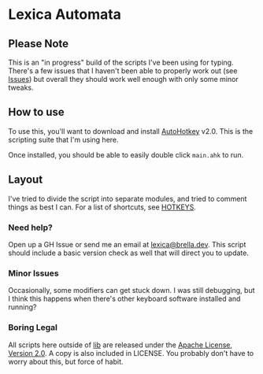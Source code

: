 # Lexica Automata

## Please Note
This is an "in progress" build of the scripts I've been using for typing.  There's a few issues that I haven't been able to properly work out (see [Issues](#Issues)) but overall they should work well enough with only some minor tweaks.

## How to use
To use this, you'll want to download and install [AutoHotkey](https://autohotkey.com/) v2.0.  This is the scripting suite that I'm using here.

Once installed, you should be able to easily double click `main.ahk` to run.

## Layout
I've tried to divide the script into separate modules, and tried to comment things as best I can.  For a list of shortcuts, see [HOTKEYS](HOTKEYS.md).

### Need help?
Open up a GH Issue or send me an email at [lexica@brella.dev](mailto:lexica@brella.dev).  This script should include a basic version check as well that will direct you to update.

### Minor Issues
Occasionally, some modifiers can get stuck down. I was still debugging, but I think this happens when there's other keyboard software installed and running?

### Boring Legal
All scripts here outside of [lib](lib) are released under the [Apache License, Version 2.0](http://www.apache.org/licenses/LICENSE-2.0). A copy is also included in LICENSE. You probably don't have to worry about this, but force of habit.